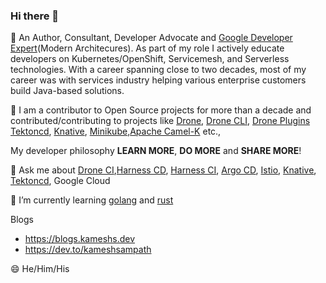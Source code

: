 ### Hi there 👋

<!--
**kameshsampath/kameshsampath** is a ✨ _special_ ✨ repository because its `README.md` (this file) appears on your GitHub profile.

Here are some ideas to get you started:

- 🔭 I’m currently working on ...
- 🌱 I’m currently learning ...
- 👯 I’m looking to collaborate on ...
- 🤔 I’m looking for help with ...
- 💬 Ask me about ...
- 📫 How to reach me: ...
- 😄 Pronouns: ...
- ⚡ Fun fact: ...
-->

🔭 An Author, Consultant, Developer Advocate and  [Google Developer Expert](https://developers.google.com/community/experts/directory/profile/profile-kamesh-sampath)(Modern Architecures). As part of my role I actively educate developers on Kubernetes/OpenShift, Servicemesh, and Serverless technologies. With a career spanning close to two decades, most of my career was with services industry helping various enterprise customers build Java-based solutions.

👯 I am a contributor to Open Source projects for more than a decade and contributed/contributing to projects like [Drone](https://github.com/harness/drone), [Drone CLI](https://github.com/harness/drone-cli), [Drone Plugins](https://github.com/drone/drone-plugin-index) [Tektoncd](https://tekton.dev/), [Knative](https://knative.dev), [Minikube](https://minikube.sigs.k8s.io/docs/),[Apache Camel-K](https://camel.apache.org/camel-k/1.7.x/index.html) etc., 

My developer philosophy **LEARN MORE**, **DO MORE** and **SHARE MORE**!

💬 Ask me about [Drone CI](https://drone.io),[Harness CD](https://harness.io/products/continuous-delivery/), [Harness CI](https://harness.io/products/continuous-integration/), [Argo CD](https://argo-cd.readthedocs.io/en/stable/), [Istio](https://istio.io), [Knative](https://knative.dev), [Tektoncd](https://tekton.dev/), Google Cloud

🌱 I’m currently learning [golang](https://go.dev/) and [rust](https://rust-lang.org)

Blogs 
- https://blogs.kameshs.dev
- https://dev.to/kameshsampath
 
😄 He/Him/His
